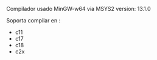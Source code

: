 Compilador usado MinGW-w64 via MSYS2
version: 13.1.0

Soporta compilar en :
- c11
- c17
- c18
- c2x
